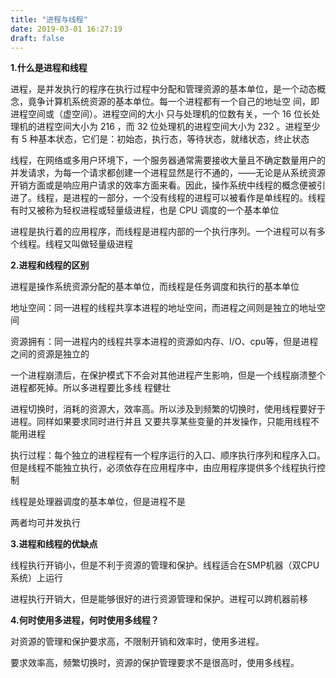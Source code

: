 ```yaml
---
title: "进程与线程"
date: 2019-03-01 16:27:19
draft: false
---
```

**1.什么是进程和线程**

进程，是并发执行的程序在执行过程中分配和管理资源的基本单位，是一个动态概念，竟争计算机系统资源的基本单位。每一个进程都有一个自己的地址空 间，即进程空间或（虚空间）。进程空间的大小 只与处理机的位数有关，一个 16 位长处理机的进程空间大小为 216 ，而 32 位处理机的进程空间大小为 232 。进程至少有 5 种基本状态，它们是：初始态，执行态，等待状态，就绪状态，终止状态

线程，在网络或多用户环境下，一个服务器通常需要接收大量且不确定数量用户的并发请求，为每一个请求都创建一个进程显然是行不通的，——无论是从系统资源开销方面或是响应用户请求的效率方面来看。因此，操作系统中线程的概念便被引进了。线程，是进程的一部分，一个没有线程的进程可以被看作是单线程的。线程有时又被称为轻权进程或轻量级进程，也是 CPU 调度的一个基本单位

进程是执行着的应用程序，而线程是进程内部的一个执行序列。一个进程可以有多个线程。线程又叫做轻量级进程

**2.进程和线程的区别**

进程是操作系统资源分配的基本单位，而线程是任务调度和执行的基本单位

地址空间：同一进程的线程共享本进程的地址空间，而进程之间则是独立的地址空间

资源拥有：同一进程内的线程共享本进程的资源如内存、I/O、cpu等，但是进程之间的资源是独立的

一个进程崩溃后，在保护模式下不会对其他进程产生影响，但是一个线程崩溃整个进程都死掉。所以多进程要比多线 程健壮

进程切换时，消耗的资源大，效率高。所以涉及到频繁的切换时，使用线程要好于进程。同样如果要求同时进行并且 又要共享某些变量的并发操作，只能用线程不能用进程

执行过程：每个独立的进程程有一个程序运行的入口、顺序执行序列和程序入口。但是线程不能独立执行，必须依存在应用程序中，由应用程序提供多个线程执行控制

线程是处理器调度的基本单位，但是进程不是

两者均可并发执行

**3.进程和线程的优缺点**

线程执行开销小，但是不利于资源的管理和保护。线程适合在SMP机器（双CPU系统）上运行

进程执行开销大，但是能够很好的进行资源管理和保护。进程可以跨机器前移

**4.何时使用多进程，何时使用多线程？**

对资源的管理和保护要求高，不限制开销和效率时，使用多进程。

要求效率高，频繁切换时，资源的保护管理要求不是很高时，使用多线程。
